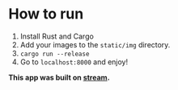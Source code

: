 # How to run

1. Install Rust and Cargo
2. Add your images to the `static/img` directory.
3. `cargo run --release`
4. Go to `localhost:8000` and enjoy!

**This app was built on [stream](https://youtu.be/8iDeXbCKlvE).**
